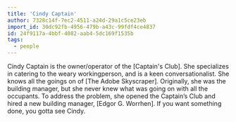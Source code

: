 ```yaml
---
title: 'Cindy Captain'
author: 7328c14f-7ec2-4511-a24d-29a1c5ce23eb
import_id: 30dc92fb-4956-479b-a43c-99fdf4ce4837
id: 24f9117a-4bbf-4082-aab4-5dc169f1535b
tags:
  - people
---
```

Cindy Captain is the owner/operator of the [Captain's Club]. She specializes in catering to the weary workingperson, and is a keen conversationalist. She knows all the goings on of [The Adobe Skyscraper]. Originally, she was the building manager, but she never knew what was going on with all the occupants. To address the problem, she opened the Captain’s Club and hired a new building manager, [Edgor G. Worrhen]. If you want something done, you gotta see Cindy.